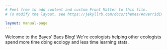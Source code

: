 ```yaml
---
# Feel free to add content and custom Front Matter to this file.
# To modify the layout, see https://jekyllrb.com/docs/themes/#overriding-theme-defaults

layout: manual-page
---
```


Welcome to the Bayes' Baes Blog! We're ecologists helping other ecologists spend more time doing ecology and less time learning stats.
